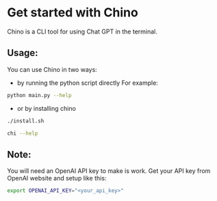 # Get started with Chino

Chino is a CLI tool for using Chat GPT in the terminal.

## Usage:
You can use Chino in two ways:

- by running the python script directly
For example:
```bash
python main.py --help
```
- or by installing chino
```bash
./install.sh
```
```bash
chi --help
```

## Note:
You will need an OpenAI API key to make is work. Get your API key from OpenAI website and setup like this:
```bash
export OPENAI_API_KEY="<your_api_key>"
```
